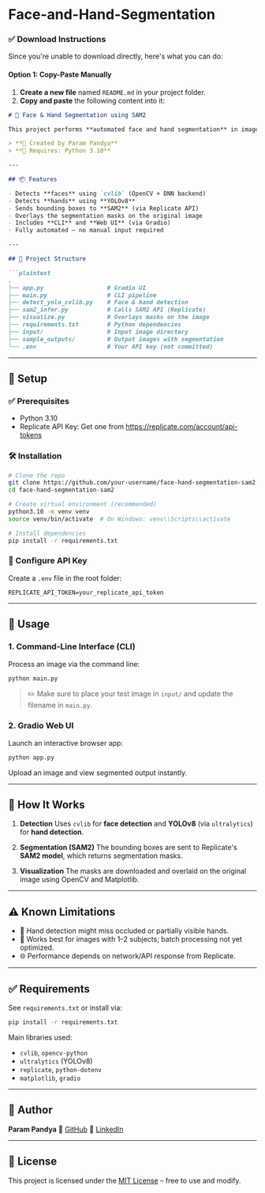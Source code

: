 # Face-and-Hand-Segmentation


### ✅ Download Instructions

Since you're unable to download directly, here's what you can do:

#### Option 1: **Copy-Paste Manually**

1. **Create a new file** named `README.md` in your project folder.
2. **Copy and paste** the following content into it:


```markdown
# 🧠 Face & Hand Segmentation using SAM2

This project performs **automated face and hand segmentation** in images using a combination of **YOLO + cvlib** for detection and **SAM2** (Segment Anything Model 2 via Replicate API) for fine-grained segmentation. A **Gradio web UI** is also included for quick testing.

> **🔧 Created by Param Pandya**  
> **🐍 Requires: Python 3.10**

---

## 📦 Features

- Detects **faces** using `cvlib` (OpenCV + DNN backend)
- Detects **hands** using **YOLOv8**
- Sends bounding boxes to **SAM2** (via Replicate API)
- Overlays the segmentation masks on the original image
- Includes **CLI** and **Web UI** (via Gradio)
- Fully automated — no manual input required

---

## 📁 Project Structure

```plaintext
.
├── app.py                  # Gradio UI
├── main.py                 # CLI pipeline
├── detect_yolo_cvlib.py    # Face & hand detection
├── sam2_infer.py           # Calls SAM2 API (Replicate)
├── visualize.py            # Overlays masks on the image
├── requirements.txt        # Python dependencies
├── input/                  # Input image directory
├── sample_outputs/         # Output images with segmentation
└── .env                    # Your API key (not committed)
```

---

## 🔧 Setup

### ✅ Prerequisites

- Python 3.10
- Replicate API Key: Get one from https://replicate.com/account/api-tokens

### 🛠 Installation

```bash
# Clone the repo
git clone https://github.com/your-username/face-hand-segmentation-sam2.git
cd face-hand-segmentation-sam2

# Create virtual environment (recommended)
python3.10 -m venv venv
source venv/bin/activate  # On Windows: venv\\Scripts\\activate

# Install dependencies
pip install -r requirements.txt
````

### 🔐 Configure API Key

Create a `.env` file in the root folder:

```
REPLICATE_API_TOKEN=your_replicate_api_token
```

---

## 🚀 Usage

### 1. Command-Line Interface (CLI)

Process an image via the command line:

```bash
python main.py
```

> ✏️ Make sure to place your test image in `input/` and update the filename in `main.py`.

### 2. Gradio Web UI

Launch an interactive browser app:

```bash
python app.py
```

Upload an image and view segmented output instantly.

---

## 🧠 How It Works

1. **Detection**
   Uses `cvlib` for **face detection** and **YOLOv8** (via `ultralytics`) for **hand detection**.

2. **Segmentation (SAM2)**
   The bounding boxes are sent to Replicate's **SAM2 model**, which returns segmentation masks.

3. **Visualization**
   The masks are downloaded and overlaid on the original image using OpenCV and Matplotlib.

---

## ⚠️ Known Limitations

* 🧤 Hand detection might miss occluded or partially visible hands.
* 👥 Works best for images with 1–2 subjects; batch processing not yet optimized.
* 🌐 Performance depends on network/API response from Replicate.

---

## ✅ Requirements

See `requirements.txt` or install via:

```bash
pip install -r requirements.txt
```

Main libraries used:

* `cvlib`, `opencv-python`
* `ultralytics` (YOLOv8)
* `replicate`, `python-dotenv`
* `matplotlib`, `gradio`

---

## 👤 Author

**Param Pandya**
📎 [GitHub](https://github.com/param-pandya)
💼 [LinkedIn](https://www.linkedin.com/in/param-pandya)

---

## 📝 License

This project is licensed under the [MIT License](LICENSE) – free to use and modify.

